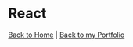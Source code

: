 # React

[Back to Home](/interview-questions) | [Back to my Portfolio](https://nirmalakumarsahu.in/)
